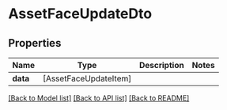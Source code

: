 # AssetFaceUpdateDto

## Properties
Name | Type | Description | Notes
------------ | ------------- | ------------- | -------------
**data** | [AssetFaceUpdateItem] |  | 

[[Back to Model list]](../README.md#documentation-for-models) [[Back to API list]](../README.md#documentation-for-api-endpoints) [[Back to README]](../README.md)


